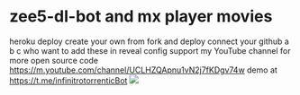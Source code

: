 # zee5-dl-bot and mx player movies
heroku deploy create your own from fork and deploy connect your github
a
b
c
who want to add these in reveal config
support my YouTube channel for more open source code 
https://m.youtube.com/channel/UCLHZQApnu1vN2j7fKDgv74w
demo at https://t.me/infinitrotorrenticBot
<img src="hub.com/Nirmalraj10567/zee5-dl-bot/raw/main/Download/2020-11-29_13_24_35.jpg"></img>
